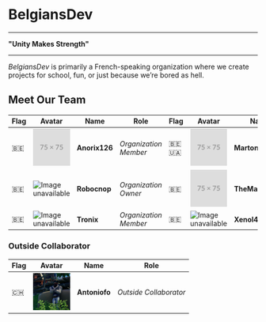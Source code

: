 # BelgiansDev
---

**"Unity Makes Strength"**

---

_BelgiansDev_ is primarily a French-speaking organization where we create projects for school, fun, or just because we’re bored as hell.

## Meet Our Team

| Flag | Avatar | Name | Role | Flag | Avatar | Name | Role |
|---|---|---|---|---|---|---|---|
| 🇧🇪 | <img src="https://github.com/BelgiansDev/.github/blob/main/images/placeholder.png" height="75px" alt="Image unavailable"> | **Anorix126** | *Organization Member* | 🇧🇪 🇺🇦 | <img src="https://github.com/BelgiansDev/.github/blob/main/images/placeholder.png" height="75px" alt="Image unavailable"> | **Martonissss** | *Organization Member* |
| 🇧🇪 | <img src="https://github.com/BelgiansDev/.github/blob/main/images/robocnop.png" height="75px" alt="Image unavailable"> | **Robocnop** | *Organization Owner* | 🇧🇪 | <img src="https://github.com/BelgiansDev/.github/blob/main/images/placeholder.png" height="75px" alt="Image unavailable"> | **TheMagnumBE** | *Organization Member* |
| 🇧🇪 | <img src="https://github.com/BelgiansDev/.github/blob/main/images/tronix.jpg" height="75px" alt="Image unavailable"> | **Tronix** | *Organization Member* | 🇧🇪 | <img src="https://github.com/BelgiansDev/.github/blob/main/images/xenolan.jpg" height="75px" alt="Image unavailable"> | **XenoI4n** | *Organization Member* |

### Outside Collaborator

| Flag | Avatar | Name | Role |
|---|---|---|---|
| 🇨🇭 | <img src="https://github.com/BelgiansDev/.github/blob/main/images/Antoniofo.png" height="75px" alt="Image unavailable"> | **Antoniofo** | *Outside Collaborator* |
